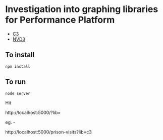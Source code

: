 # Investigation into graphing libraries for Performance Platform

- [C3](http://c3js.org)
- [NVD3](http://nvd3.org)

## To install
```
npm install
```

## To run

```
node server
```

Hit

http://localhost:5000/<dashboard-slug>?lib=<graph-library>

eg. -

http://localhost:5000/prison-visits?lib=c3
